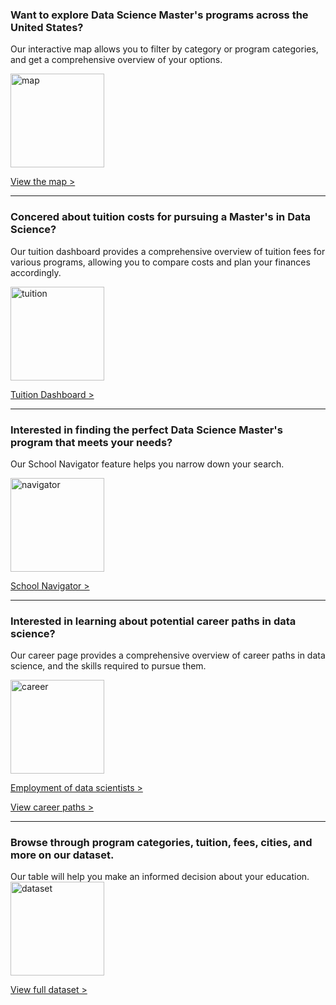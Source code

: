 <h3>Want to explore Data Science Master's programs across the United States?</h3>


Our interactive map allows you to filter by category or program categories, and get a comprehensive overview of your options.

<a href="{{ site.baseurl }}/map">
<img src="{{ site.baseurl }}/assets/icons/undraw_map_dark_re_36sy.svg" style="" width="150" alt="map">
</a>
 
<a href="{{ site.baseurl }}/map" style="">View the map > </a>

<hr>

<h3>Concered about tuition costs for pursuing a Master's in Data Science?</h3>

Our tuition dashboard provides a comprehensive overview of tuition fees for various programs, allowing you to compare costs and plan your finances accordingly. 

<!-- undraw_savings_re_eq4w.svg -->
<a href="{{ site.baseurl }}/tuition_dashboard">
<img src="{{ site.baseurl }}/assets/icons/undraw_savings_re_eq4w.svg" style="" width="150" alt="tuition">
</a> 

<a href="{{ site.baseurl }}/tuition_dashboard" style="">Tuition Dashboard > </a>
<hr>

<h3>Interested in finding the perfect Data Science Master's program that meets your needs?</h3> 

Our School Navigator feature helps you narrow down your search. 

<a href="{{ site.baseurl }}/school_navigator">
<img src="{{ site.baseurl }}/assets/icons/undraw_success_factors_re_ce93.svg" style="" width="150" alt="navigator">
</a>

<a href="{{ site.baseurl }}/school_navigator" style="">School Navigator > </a>

<hr>

<h3>Interested in learning about potential career paths in data science?</h3>

Our career page provides a comprehensive overview of career paths in data science, and the skills required to pursue them.

<a href="{{ site.baseurl }}/career">
<img src="{{ site.baseurl }}/assets/icons/undraw_resume_re_hkth.svg" style="" width="150" alt="career">
</a>

<a href="{{ site.baseurl }}/employment" style="">Employment of data scientists > </a> 

<a href="{{ site.baseurl }}/career" style="">View career paths > </a>

<hr>

<h3>Browse through program categories, tuition, fees, cities, and more on our dataset.</h3>
Our table will help you make an informed decision about your education.

<a href="https://docs.google.com/spreadsheets/d/e/2PACX-1vS4Ny9bjIfbjo_qqs92rdZWdBLCjDFPqM9kKDZSZR_cHB-SuarE_3MWiRBMgZGPm4NUx6eVRVL9jtKR/pubhtml?gid=0&amp;single=true&amp;widget=true&amp;headers=false">
<img src="{{ site.baseurl }}/assets/icons/undraw_location_review_d5qn.svg" style="" width="150" alt="dataset">
</a>

<a href="https://docs.google.com/spreadsheets/u/3/d/e/2PACX-1vRqIpd3DAqPv52Woh0tFrTDzb8-aPNOXy0-MYMKiFvg28K3qWTi5OaCYDIeVNXbQ0GGrMrMCLz5y3fC/pubhtml?widget=true&amp;headers=false" style="">View full dataset > </a> 

